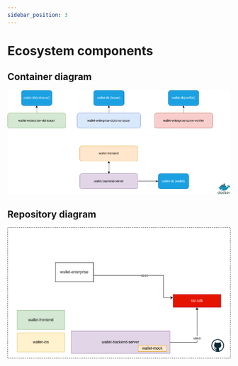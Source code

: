 ```yaml
---
sidebar_position: 3
---
```


# Ecosystem components

## Container diagram

![Component Diagram](../../static/img/diagrams/container.drawio.png)


## Repository diagram
![Repository Diagram](../../static/img/diagrams/git.drawio.png)